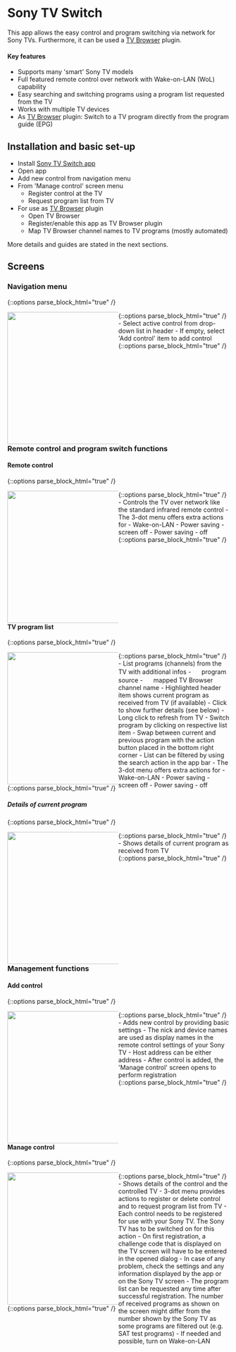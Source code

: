 Sony TV Switch
===================================

This app allows the easy control and program switching via network for Sony TVs. 
Furthermore, it can be used a <a href="https://play.google.com/store/apps/details?id=org.tvbrowser.tvbrowser.play">TV Browser</a> plugin.

#### Key features

- Supports many 'smart' Sony TV models
- Full featured remote control over network with Wake-on-LAN (WoL) capability
- Easy searching and switching programs using a program list requested from the TV
- Works with multiple TV devices
- As&nbsp;<a href="https://play.google.com/store/apps/details?id=org.tvbrowser.tvbrowser.play">TV Browser</a> plugin: 
Switch to a TV program directly from the program guide (EPG)

## Installation and basic set-up

- Install <a href="https://play.google.com/store/apps/details?id=org.andan.android.tvbrowser.sonycontrolplugin">Sony TV Switch app</a>
- Open app
- Add new control from navigation menu
- From 'Manage control' screen menu    
    - Register control at the TV
    - Request program list from TV
- For use as <a href="https://play.google.com/store/apps/details?id=org.tvbrowser.tvbrowser.play">TV Browser</a> plugin
    - Open TV Browser
    - Register/enable this app as TV Browser plugin
    - Map TV Browser channel names to TV programs (mostly automated)
    
More details and guides are stated in the next sections.   
    
## Screens

### Navigation menu

{::options parse_block_html="true" /}
<div style="float: left; width: 50%">
<img src="images/navigation_menu.png" width="300"/>
</div>
{::options parse_block_html="true" /}
<div style="float: right; width: 50%">
- Select active control from drop-down list in header
- If empty, select 'Add control' item to add control 

</div>
{::options parse_block_html="true" /}
<div style="clear: both"/>

### Remote control and program switch functions

#### Remote control

{::options parse_block_html="true" /}
<div style="float: left; width: 50%">
<img src="images/remote_control.png" width="300"/>
</div>
{::options parse_block_html="true" /}
<div style="float: right; width: 50%">
- Controls the TV over network like the standard infrared remote control
- The 3-dot menu offers extra actions for
    - Wake-on-LAN
    - Power saving - screen off
    - Power saving - off
</div>
{::options parse_block_html="true" /}
<div style="clear: both"/>

#### TV program list

{::options parse_block_html="true" /}
<div style="float: left; width: 50%">
<img src="images/program_list.png" width="300"/>
</div>
{::options parse_block_html="true" /}
<div style="float: right; width: 50%">
- List programs (channels) from the TV with additional infos
    - <img src="images/ic_input_black.png" width="16"/> program source
    - <img src="images/ic_widget_simple_black.png" width="16"/> mapped TV Browser channel name
- Highlighted header item shows current program as received from TV (if available)
    - Click to show further details (see below)
    - Long click to refresh from TV
- Switch program by clicking on respective list item
- Swap between current and previous program with the action button placed in the bottom right corner
- List can be filtered by using the search action in the app bar
- The 3-dot menu offers extra actions for
  - Wake-on-LAN
  - Power saving - screen off
  - Power saving - off

</div>
{::options parse_block_html="true" /}
<div style="clear: both"/>

##### Details of current program

{::options parse_block_html="true" /}
<div style="float: left; width: 50%">
<img src="images/current_program.png" width="300"/>
</div>
{::options parse_block_html="true" /}
<div style="float: right; width: 50%">
- Shows details of current program as received from TV
</div>
{::options parse_block_html="true" /}
<div style="clear: both"/>

### Management functions

#### Add control

{::options parse_block_html="true" /}
<div style="float: left; width: 50%">
<img src="images/add_control.png" width="300"/>
</div>
{::options parse_block_html="true" /}
<div style="float: right; width: 50%">
- Adds new control by providing basic settings
- The nick and device names are used as display names in the remote control settings of your Sony TV
- Host address can be either address
- After control is added, the 'Manage control' screen opens to perform registration
</div>
{::options parse_block_html="true" /}
<div style="clear: both"/>

#### Manage control
{::options parse_block_html="true" /}
<div style="float: left; width: 50%">
<img src="images/manage_control.png" width="300"/>
</div>
{::options parse_block_html="true" /}
<div style="float: right; width: 50%">
- Shows details of the control and the controlled TV
- 3-dot menu provides actions to register or delete control and to request program list from TV
- Each control needs to be registered for use with your Sony TV. The Sony TV has to be switched on for this action
- On first registration, a challenge code that is displayed on the TV screen will have to be entered in the opened dialog
- In case of any problem, check the settings and any information displayed by the app or on the Sony TV screen
- The program list can be requested any time after successful registration. The number of received programs as shown on the screen might 
differ from the number shown by the Sony TV as some programs are filtered out (e.g. SAT test programs)
- If needed and possible, turn on Wake-on-LAN 
</div>
{::options parse_block_html="true" /}
<div style="clear: both"/>
